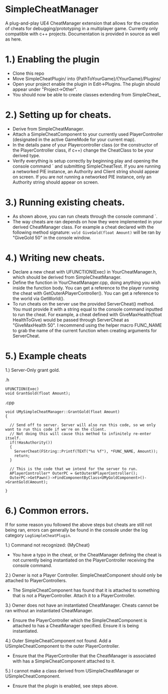 # SimpleCheatManager
A plug-and-play UE4 CheatManager extension that allows for the creation of cheats for debugging/prototyping in a multiplayer game. Currently only compatible with c++ projects.
Documentation is provided in source as well as here.

# 1.) Enabling the plugin
- Clone this repo
- Move SimpleCheatPlugin/ into {PathToYourGame}/{YourGame}/Plugins/
- Open your project enable the plugin in Edit->Plugins. The plugin should appear under "Project->Other".
- You should now be able to create classes extending from SimpleCheat_

# 2.) Setting up for cheats.
- Derive from SimpleCheatManager.
- Attach a SimpleCheatComponent to your currently used PlayerController (designated in the active GameMode for your current map).
- In the details pane of your Playercontroller class (or the constructor of the PlayerController class, if c++) change the CheatClass to be your derived type.
- Verify everything is setup correctly by beginning play and opening the console command ` and submitting SimpleCheatTest. If you are running a networked PIE instance, an Authority and Client string should appear on screen. If you are not running a networked PIE instance, only an Authority string should appear on screen.

# 3.) Running existing cheats.
- As shown above, you can run cheats through the console command `.
- The way cheats are ran depends on how they were implemented in your derived CheatManager class. For example a cheat declared with the following method signature: `vold GiveGold(float Amount)` will be ran by "GiveGold 50" in the console window.

# 4.) Writing new cheats.
- Declare a new cheat with UFUNCTION(Exec) in YourCheatManager.h, which should be derived from SimpleCheatManager. 
- Define the function in YourCheatManager.cpp, doing anything you wish inside the function body. You can get a reference to the player running the cheat with GetOuterAPlayerController(). You can get a reference to the world via GetWorld().
- To run cheats on the server use the provided ServerCheat() method. You must provide it with a string equal to the console command inputted to run the cheat. For example, a cheat defined with GiveMaxHealth(float HealthToGive) would be passed through ServerCheat as "GiveMaxHealth 50". I recommend using the helper macro FUNC_NAME to grab the name of the current function when creating arguments for ServerCheat.

# 5.) Example cheats

1.) Server-Only grant gold.

.h

```
UFUNCTION(Exec)
void GrantGold(float Amount);
```

.cpp
```
void UMySimpleCheatManager::GrantGold(float Amount)
{

  // Send off to server. Server will also run this code, so we only want to run this code if we're on the client. 
  // Not doing this will cause this method to infinitely re-enter itself.
  if(!HasAuthority())
  {
    ServerCheat(FString::Printf(TEXT("%s %f"), *FUNC_NAME, Amount));
    return;
  }
  
  // This is the code that we intend for the server to run. 
  APlayerController* OuterPC = GetOuterAPlayerController();
  OuterPC->GetPawn()->FindComponentByClass<UMyGoldComponent>()->GrantGold(Amount);

}
```

# 6.) Common errors.
If for some reason you followed the above steps but cheats are still not being ran, errors can generally be found in the console under the log category `LogSimpleCheatPlugin`.

1.) Command not recognized: {MyCheat}
- You have a typo in the cheat, or the CheatManager defining the cheat is not currently being instantiated on the PlayerController receiving the console command.

2.) Owner is not a Player Controller. SimpleCheatComponent should only be attached to PlayerControllers.
- The SimpleCheatComponent has found that it is attached to something that is not a PlayerController. Attach it to a PlayerController.

3.) Owner does not have an instantiated CheatManager. Cheats cannot be ran without an instantiated CheatManager.
- Ensure the PlayerController which the SimpleCheatComponent is attached to has a CheatManager specified. Ensure it is being instantiated.

4.) Outer SimpleCheatComponent not found. Add a USimpleCheatComponent to the outer PlayerController.
- Ensure that the PlayerController that the CheatManager is associated with has a SimpleCheatComponent attached to it.

5.) I cannot make a class derived from USimpleCheatManager or USimpleCheatComponent.
- Ensure that the plugin is enabled, see steps above.
